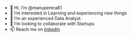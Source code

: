 - 👋 Hi, I’m @manuperera81
- 👀 I’m interested in Learning and experiencing new things
- 🌱 I’m an experienced Data Analyst. 
- 💞️ I’m looking to collaborate with Startups
- 📫 Reach me on [linkedin](https://www.linkedin.com/in/manujaya-perera/) 

<!---
manuperera81/manuperera81 is a ✨ special ✨ repository because its `README.md` (this file) appears on your GitHub profile.
You can click the Preview link to take a look at your changes.
--->
